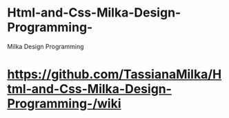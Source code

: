 # Html-and-Css-Milka-Design-Programming-

Milka Design Programming

# https://github.com/TassianaMilka/Html-and-Css-Milka-Design-Programming-/wiki
